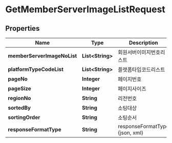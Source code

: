 
# GetMemberServerImageListRequest

## Properties
Name | Type | Description | Notes
------------ | ------------- | ------------- | -------------
**memberServerImageNoList** | **List&lt;String&gt;** | 회원서버이미지번호리스트 |  [optional]
**platformTypeCodeList** | **List&lt;String&gt;** | 플랫폼타입코드리스트 |  [optional]
**pageNo** | **Integer** | 페이지번호 |  [optional]
**pageSize** | **Integer** | 페이지사이즈 |  [optional]
**regionNo** | **String** | 리전번호 |  [optional]
**sortedBy** | **String** | 소팅대상 |  [optional]
**sortingOrder** | **String** | 소팅순서 |  [optional]
**responseFormatType** | **String** | responseFormatType {json, xml} |  [optional]



